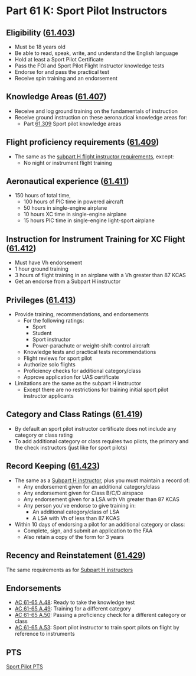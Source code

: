 # Part 61 K: Sport Pilot Instructors

## Eligibility ([61.403](/_references/14-CFR/61.403))

- Must be 18 years old
- Be able to read, speak, write, and understand the English language
- Hold at least a Sport Pilot Certificate
- Pass the FOI and Sport Pilot Flight Instructor knowledge tests
- Endorse for and pass the practical test
- Receive spin training and an endorsement

## Knowledge Areas ([61.407](/_references/14-CFR/61.407))

- Receive and log ground training on the fundamentals of instruction
- Receive ground instruction on these aeronautical knowledge areas for:
  - Part [61.309](/_references/14-CFR/61.309) Sport pilot knowledge areas

## Flight proficiency requirements ([61.409](/_references/14-CFR/61.409))

- The same as the [subpart H flight instructor requirements](/docs/topics/regulations/part-61/part-61-h-instructors#flight-proficiency-requirements-61187), except:
  - No night or instrument flight training

## Aeronautical experience ([61.411](/_references/14-CFR/61.411))

- 150 hours of total time,
  - 100 hours of PIC time in powered aircraft
  - 50 hours in single-engine airplane
  - 10 hours XC time in single-engine airplane
  - 15 hours PIC time in single-engine light-sport airplane

## Instruction for Instrument Training for XC Flight ([61.412](/_references/14-CFR/61.412))

- Must have Vh endorsement
- 1 hour ground training
- 3 hours of flight training in an airplane with a Vh greater than 87 KCAS
- Get an endorse from a Subpart H instructor

## Privileges ([61.413](/_references/14-CFR/61.413))

- Provide training, recommendations, and endorsements
  - For the following ratings:
    - Sport
    - Student
    - Sport instructor
    - Power-parachute or weight-shift-control aircraft
  - Knowledge tests and practical tests recommendations
  - Flight reviews for sport pilot
  - Authorize solo flights
  - Proficiency checks for additional category/class
  - Approve application for UAS certificate
- Limitations are the same as the subpart H instructor
  - Except there are no restrictions for training initial sport pilot instructor applicants

## Category and Class Ratings ([61.419](/_references/14-CFR/61.419))

- By default an sport pilot instructor certificate does not include any category or class rating
- To add additional category or class requires two pilots, the primary and the check instructors (just like for sport pilots)

## Record Keeping ([61.423](/_references/14-CFR/61.423))

- The same as a [Subpart H instructor](/docs/topics/regulations/part-61/part-61-h-instructors#record-keeping-61189), plus you must maintain a record of:
  - Any endorsement given for an additional category/class
  - Any endorsement given for Class B/C/D airspace
  - Any endorsement given for a LSA with Vh greater than 87 KCAS
  - Any person you've endorse to give training in:
    - An additional category/class of LSA
    - A LSA with Vh of less than 87 KCAS
- Within 10 days of endorsing a pilot for an additional category or class:
  - Complete, sign, and submit an application to the FAA
  - Also retain a copy of the form for 3 years

## Recency and Reinstatement ([61.429](/_references/14-CFR/61.429))

The same requirements as for [Subpart H instructors](/docs/topics/regulations/part-61/part-61-h-instructors#recency-and-reinstatement-61197)

## Endorsements

- [AC 61-65 A.48](/_references/AC-61-65/A.48): Ready to take the knowledge test
- [AC 61-65 A.49](/_references/AC-61-65/A.49): Training for a different category
- [AC 61-65 A.50](/_references/AC-61-65/A.50): Passing a proficiency check for a different category or class
- [AC 61-65 A.53](/_references/AC-61-65/A.53): Sport pilot instructor to train sport pilots on flight by reference to instruments

## PTS

[Sport Pilot PTS](https://www.faa.gov/training_testing/testing/acs/sport_airplane_pts_29.pdf)
